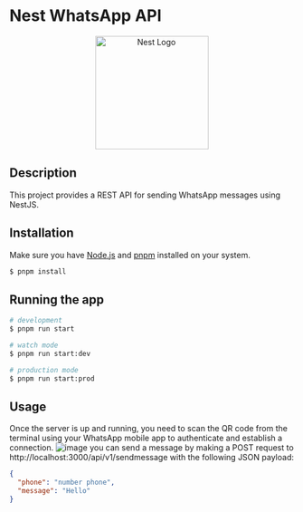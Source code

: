 # Nest WhatsApp API

<p align="center">
  <a href="http://nestjs.com/" target="blank"><img src="https://nestjs.com/img/logo-small.svg" width="200" alt="Nest Logo" /></a>
</p>


## Description

This project provides a REST API for sending WhatsApp messages using NestJS.


## Installation
Make sure you have [Node.js](https://nodejs.org/) and [pnpm](https://pnpm.io/) installed on your system.

```bash
$ pnpm install
```

## Running the app

```bash
# development
$ pnpm run start

# watch mode
$ pnpm run start:dev

# production mode
$ pnpm run start:prod
```

## Usage
Once the server is up and running, you need to scan the QR code from the terminal using your WhatsApp mobile app to authenticate and establish a connection.
![image](https://github.com/segovia99/nest-whatsapp-api/assets/72715105/9ff4c6eb-d7bb-415c-8b5c-22d664e1f57c)
you can send a message by making a POST request to http://localhost:3000/api/v1/sendmessage with the following JSON payload:

```json
{
  "phone": "number phone",
  "message": "Hello"
}
```




